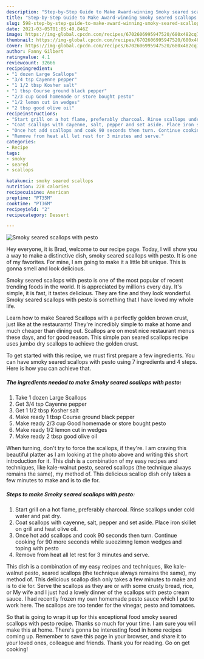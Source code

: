 ```yaml
---
description: "Step-by-Step Guide to Make Award-winning Smoky seared scallops with pesto"
title: "Step-by-Step Guide to Make Award-winning Smoky seared scallops with pesto"
slug: 598-step-by-step-guide-to-make-award-winning-smoky-seared-scallops-with-pesto
date: 2021-03-05T01:05:40.846Z
image: https://img-global.cpcdn.com/recipes/6702606995947520/680x482cq70/smoky-seared-scallops-with-pesto-recipe-main-photo.jpg
thumbnail: https://img-global.cpcdn.com/recipes/6702606995947520/680x482cq70/smoky-seared-scallops-with-pesto-recipe-main-photo.jpg
cover: https://img-global.cpcdn.com/recipes/6702606995947520/680x482cq70/smoky-seared-scallops-with-pesto-recipe-main-photo.jpg
author: Fanny Gilbert
ratingvalue: 4.1
reviewcount: 32666
recipeingredient:
- "1 dozen Large Scallops"
- "3/4 tsp Cayenne pepper"
- "1 1/2 tbsp Kosher salt"
- "1 tbsp Course ground black pepper"
- "2/3 cup Good homemade or store bought pesto"
- "1/2 lemon cut in wedges"
- "2 tbsp good olive oil"
recipeinstructions:
- "Start grill on a hot flame, preferably charcoal. Rinse scallops under cold water and pat dry."
- "Coat scallops with cayenne, salt, pepper and set aside. Place iron skillet on grill and heat olive oil."
- "Once hot add scallops and cook 90 seconds then turn. Continue cooking for 90 more seconds while sueezimng lemon wedges and toping with pesto"
- "Remove from heat all let rest for 3 minutes and serve."
categories:
- Recipe
tags:
- smoky
- seared
- scallops

katakunci: smoky seared scallops 
nutrition: 228 calories
recipecuisine: American
preptime: "PT35M"
cooktime: "PT36M"
recipeyield: "2"
recipecategory: Dessert

---
```



![Smoky seared scallops with pesto](https://img-global.cpcdn.com/recipes/6702606995947520/680x482cq70/smoky-seared-scallops-with-pesto-recipe-main-photo.jpg)

Hey everyone, it is Brad, welcome to our recipe page. Today, I will show you a way to make a distinctive dish, smoky seared scallops with pesto. It is one of my favorites. For mine, I am going to make it a little bit unique. This is gonna smell and look delicious.

Smoky seared scallops with pesto is one of the most popular of recent trending foods in the world. It is appreciated by millions every day. It's simple, it is fast, it tastes delicious. They are fine and they look wonderful. Smoky seared scallops with pesto is something that I have loved my whole life.

Learn how to make Seared Scallops with a perfectly golden brown crust, just like at the restaurants! They&#39;re incredibly simple to make at home and much cheaper than dining out. Scallops are on most nice restaurant menus these days, and for good reason. This simple pan seared scallops recipe uses jumbo dry scallops to achieve the golden crust.


To get started with this recipe, we must first prepare a few ingredients. You can have smoky seared scallops with pesto using 7 ingredients and 4 steps. Here is how you can achieve that.

<!--inarticleads1-->

##### The ingredients needed to make Smoky seared scallops with pesto:

1. Take 1 dozen Large Scallops
1. Get 3/4 tsp Cayenne pepper
1. Get 1 1/2 tbsp Kosher salt
1. Make ready 1 tbsp Course ground black pepper
1. Make ready 2/3 cup Good homemade or store bought pesto
1. Make ready 1/2 lemon cut in wedges
1. Make ready 2 tbsp good olive oil


When turning, don&#39;t try to force the scallops, if they&#39;re. I am craving this beautiful platter as I am looking at the photo above and writing this short introduction for it. This dish is a combination of my easy recipes and techniques, like kale-walnut pesto, seared scallops (the technique always remains the same), my method of. This delicious scallop dish only takes a few minutes to make and is to die for. 

<!--inarticleads2-->

##### Steps to make Smoky seared scallops with pesto:

1. Start grill on a hot flame, preferably charcoal. Rinse scallops under cold water and pat dry.
1. Coat scallops with cayenne, salt, pepper and set aside. Place iron skillet on grill and heat olive oil.
1. Once hot add scallops and cook 90 seconds then turn. Continue cooking for 90 more seconds while sueezimng lemon wedges and toping with pesto
1. Remove from heat all let rest for 3 minutes and serve.


This dish is a combination of my easy recipes and techniques, like kale-walnut pesto, seared scallops (the technique always remains the same), my method of. This delicious scallop dish only takes a few minutes to make and is to die for. Serve the scallops as they are or with some crusty bread, rice, or My wife and I just had a lovely dinner of the scallops with pesto cream sauce. I had recently frozen my own homemade pesto sauce which I put to work here. The scallops are too tender for the vinegar, pesto and tomatoes. 

So that is going to wrap it up for this exceptional food smoky seared scallops with pesto recipe. Thanks so much for your time. I am sure you will make this at home. There's gonna be interesting food in home recipes coming up. Remember to save this page in your browser, and share it to your loved ones, colleague and friends. Thank you for reading. Go on get cooking!
